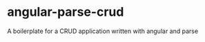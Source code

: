 angular-parse-crud
==================

A boilerplate for a CRUD application written with angular and parse
